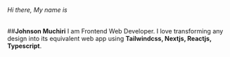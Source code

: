 ###### Hi there, My name is 
##**Johnson Muchiri**
I am Frontend Web Developer. I love transforming any design into its equivalent web app using **Tailwindcss, Nextjs, Reactjs, Typescript**.
